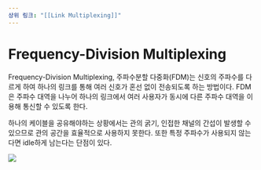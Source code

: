 ```yaml
---
상위 링크: "[[Link Multiplexing]]"
---
```

# Frequency-Division Multiplexing
Frequency-Division Multiplexing, 주파수분할 다중화(FDM)는 신호의 주파수를 다르게 하여 하나의 링크를 통해 여러 신호가 혼선 없이 전송되도록 하는 방법이다. FDM은 주파수 대역을 나누어 하나의 링크에서 여러 사용자가 동시에 다른 주파수 대역을 이용해 통신할 수 있도록 한다.

하나의 케이블을 공유해야하는 상황에서는 관의 굵기, 인접한 채널의 간섭이 발생할 수 있으므로 관의 공간을 효율적으로 사용하지 못한다. 또한 특정 주파수가 사용되지 않는다면 idle하게 남는다는 단점이 있다.

![](https://i.imgur.com/Smz1mPF.png)
